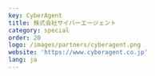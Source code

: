 ```yaml
---
key: CyberAgent
title: 株式会社サイバーエージェント
category: special
order: 20
logo: /images/partners/cyberagent.png
website: 'https://www.cyberagent.co.jp'
lang: ja
---
```

